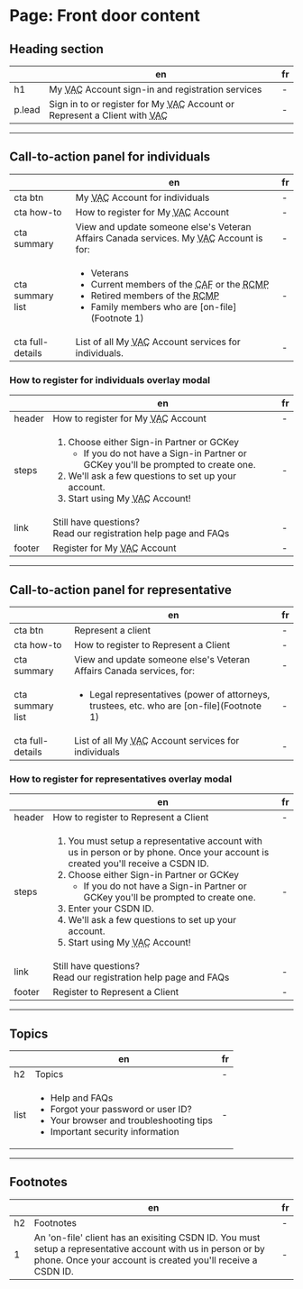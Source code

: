 # Page: Front door content

## Heading section

|  | en  | fr |
|---|---|---|
| h1  | My <abbr title="Veteran Affairs Canada">VAC</abbr> Account sign-in and registration services | - |
| p.lead |  Sign in to or register for My <abbr title="Veteran Affairs Canada">VAC</abbr> Account or Represent a Client with <abbr title="Veteran Affairs Canada">VAC</abbr>  | - |

---

## Call-to-action panel **for individuals**

|  | en  | fr |
|---|---|---|
| cta btn  | My <abbr title="Veteran Affairs Canada">VAC</abbr> Account for individuals | - |
| cta how-to |  How to register for My <abbr title="Veteran Affairs Canada">VAC</abbr> Account  | - |
| cta summary | View and update someone else's Veteran Affairs Canada services. My <abbr title="Veteran Affairs Canada">VAC</abbr> Account is for: | - |
| cta summary list | <ul><li>Veterans</li><li>Current members of the <abbr title="Canadian Armed Forces">CAF</abbr> or the <abbr title="Royal Canadian Mounted Police">RCMP</abbr></li><li>Retired members of the <abbr title="Royal Canadian Mounted Police">RCMP</abbr></li><li>Family members who are [on-file](Footnote 1)</li></ul> | - |
| cta full-details | List of all My <abbr title="Veteran Affairs Canada">VAC</abbr> Account services for individuals. | - |

### How to register for individuals overlay modal

| | en | fr |
|---|---|---|
| header | How to register for My <abbr title="Veteran Affairs Canada">VAC</abbr> Account | - |
| steps | <ol><li>Choose either Sign-in Partner or GCKey<ul><li>If you do not have a Sign-in Partner or GCKey you'll be prompted to create one.</li></ul></li><li>We'll ask a few questions to set up your account.</li><li>Start using My <abbr title="Veteran Affairs Canada">VAC</abbr> Account!</li></ol> | - |
| link | Still have questions? <br> Read our registration help page and FAQs | - |
| footer | Register for My <abbr title="Veteran Affairs Canada">VAC</abbr> Account | - |

---

## Call-to-action panel **for representative**

|  | en  | fr |
|---|---|---|
| cta btn  | Represent a client | - |
| cta how-to |  How to register to Represent a Client | - |
| cta summary | View and update someone else's Veteran Affairs Canada services, for: | - |
| cta summary list | <ul><li>Legal representatives (power of attorneys, trustees, etc. who are [on-file](Footnote 1)</li></li></ul> | - |
| cta full-details | List of all My <abbr title="Veteran Affairs Canada">VAC</abbr> Account services for individuals | - |

### How to register for representatives overlay modal

| | en | fr |
|---|---|---|
| header | How to register to Represent a Client | - |
| steps | <ol><li>You must setup a representative account with us in person or by phone. Once your account is created you'll receive a CSDN ID.</li><li>Choose either Sign-in Partner or GCKey<ul><li>If you do not have a Sign-in Partner or GCKey you'll be prompted to create one.</li></ul></li><li>Enter your CSDN ID.</li><li>We'll ask a few questions to set up your account.</li><li>Start using My <abbr title="Veteran Affairs Canada">VAC</abbr> Account!</li></ol> | - |
| link | Still have questions? <br> Read our registration help page and FAQs | - |
| footer | Register to Represent a Client | - |

---

## Topics

| | en | fr |
|---|---|---|
| h2 | Topics | - |
| list | <ul><li>Help and FAQs</li><li>Forgot your password or user ID?</li><li>Your browser and troubleshooting tips</li><li>Important security information</li></ul> | - |

---

## Footnotes

| | en | fr |
|---|---|---|
| h2 | Footnotes | - |
| 1 | An 'on-file' client has an exisiting CSDN ID. You must setup a representative account with us in person or by phone. Once your account is created you'll receive a CSDN ID. | - |